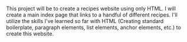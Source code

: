 This project will be to create a recipes website using only HTML. I will create a main index page that links to a handful of different recipes. I'll utilize the skills I've learned so far with HTML (Creating standard boilerplate, paragraph elements, list elements, anchor elements, etc.) to create this website.